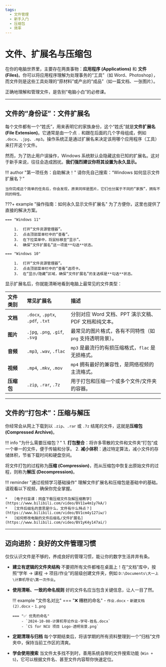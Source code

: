 ```yaml
---
tags:
  - 文件管理
  - 新手入门
  - 压缩包
  - 效率
---
```


# 文件、扩展名与压缩包

在你的电脑世界里，主要存在两类事物：**应用程序 (Applications)** 和 **文件 (Files)**。你可以将应用程序理解为处理事务的“工具”（如 Word、Photoshop），而文件则是这些工具处理的“原材料”或产出的“成品”（如一篇文档、一张图片）。

正确地理解和管理文件，是告别“电脑小白”的必修课。

---

## 文件的“身份证”：文件扩展名

每个文件都有一个“姓氏”，用来表明它的家族身份，这个“姓氏”就是**文件扩展名 (File Extension)**。它通常是由一个点 `.` 和跟在后面的几个字母组成，例如 `.docx`、`.jpg`、`.mp3`。操作系统正是通过扩展名来决定该用哪个应用程序（工具）来打开这个文件。

然而，为了防止用户误操作，Windows 系统默认会隐藏这些已知的扩展名。这对于新手来说，往往会造成困扰。**我们强烈建议你将其设置为永久显示。**

!!! author "第一项任务：自助解决！"
    请你先自己搜索：“Windows 如何显示文件扩展名？”

    当你完成这个简单的任务后，你会发现，原来同样是图片，它们也分属于不同的“家族”，拥有不同的特性。

???+ example "操作指南：如何永久显示文件扩展名"
    为了方便你，这里也提供了直接的解决方案。

    === "Windows 11"

        1.  打开“文件资源管理器”。
        2.  点击顶部菜单栏中的“查看”。
        3.  在下拉菜单中，将鼠标移至“显示”。
        4.  确保“文件扩展名”这一项是**勾选**状态。

    === "Windows 10"

        1.  打开“文件资源管理器”。
        2.  点击顶部菜单栏中的“查看”选项卡。
        3.  在“显示/隐藏”区域，确保“文件扩展名”的复选框是**勾选**状态。

显示扩展名后，你就能清晰地看到电脑上最常见的文件类型：

| 文件类别 | 常见扩展名 | 描述 |
| :--- | :--- | :--- |
| **文档** | `.docx`, `.pptx`, `.pdf`, `.txt` | 分别对应 Word 文档、PPT 演示文稿、PDF 文档和纯文本。 |
| **图片** | `.jpg`, `.png`, `.gif`, `.svg` | 最常见的图片格式，各有不同特性（如 `png` 支持透明背景）。 |
| **音频** | `.mp3`, `.wav`, `.flac` | `mp3` 是最流行的有损压缩格式，`flac` 是无损格式。 |
| **视频** | `.mp4`, `.mkv`, `.mov` | `mp4` 拥有最好的兼容性，是网络视频的主流格式。 |
| **压缩包**| `.zip`, `.rar`, `.7z` | 用于打包和压缩一个或多个文件/文件夹的容器。 |

---

## 文件的“打包术”：压缩与解压

你经常会从网上下载到以 `.zip`、`.rar` 或 `.7z` 结尾的文件，这就是**压缩包 (Compressed Archive)**。

!!! info "为什么需要压缩包？"
    1.  **打包整合**：将许多零散的文件和文件夹“打包”成一个单一的文件，便于传输和分享。
    2.  **减小体积**：通过特定算法，减小文件的存储体积，节省下载时间和硬盘空间。

将文件打包的过程称为**压缩 (Compression)**，而从压缩包中恢复出原始文件的过程，则称为**解压 (Decompression)**。

!!! reminder "通过视频学习基础操作"
    理解文件扩展名和压缩包是基础中的基础。请观看以下视频，确保你完全掌握。

    *   [电子扫盲课：网盘下载压缩文件及解压缩教学](https://www.bilibili.com/video/BV11w4m1y7kA/)
    *   [文件后缀名的意思是什么，文件有什么特点？](https://www.bilibili.com/video/BV1cm4y127iw/)
    *   [如何修改电脑的文件后缀名/文件扩展名](https://www.bilibili.com/video/BV1yK4y147ai/)

---

## 迈向进阶：良好的文件管理习惯

仅仅认识文件是不够的，养成良好的管理习惯，能让你的数字生活井井有条。

*   **建立有逻辑的文件夹结构**
    不要把所有文件都堆在桌面上！在“文档”库中，按照“学年 → 课程 → 项目/作业”的层级创建文件夹，例如 `D:\Documents\大一上\计算机导论\第一次作业`。

*   **使用清晰、一致的命名规则**
    好的文件名应当包含关键信息，让人一目了然。

    !!! example "文件名对比"
        === "❌ 糟糕的命名"
            - `作业.docx`
            - `新建文档(2).docx`
            - `1.png`

        === "✅ 优秀的命名"
            - `2024-10-08-计算机导论作业-学号-姓名.docx`
            - `CS for NCU 项目 Logo-透明背景.png`

*   **定期清理与归档**
    每个学期结束后，将该学期的所有资料整理到一个“归档”文件夹中，保持当前工作区的清爽。

*   **学会使用搜索**
    当文件太多找不到时，善用系统自带的文件搜索功能 (`Win + S`)，它可以根据文件名、甚至文件内容帮你快速定位。